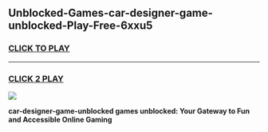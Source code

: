 
## Unblocked-Games-car-designer-game-unblocked-Play-Free-6xxu5
<h3>
<a href="https://premium76.site?title=car-designer-game-unblocked&ref=18A1">CLICK TO PLAY</a></h3>
<hr>

<h3>
<a href="https://premium76.site?title=car-designer-game-unblocked&ref=18A1">CLICK 2 PLAY</a>
  
</h3>

<a href="https://premium76.site?title=car-designer-game-unblocked&ref=18A1"><img src="https://clearcache.store/games.png"></a>


**car-designer-game-unblocked games unblocked: Your Gateway to Fun and Accessible Online Gaming**
